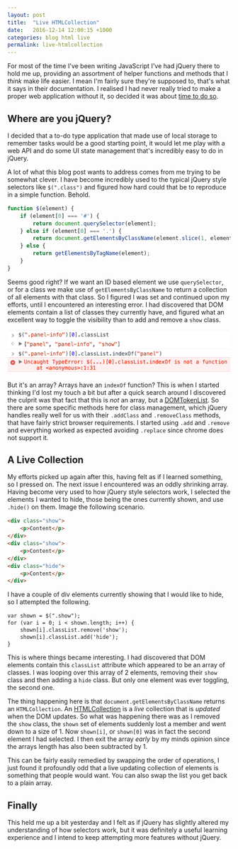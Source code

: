 ```yaml
---
layout: post
title:  "Live HTMLCollection"
date:   2016-12-14 12:00:15 +1000
categories: blog html live
permalink: live-htmlcollection
---
```

For most of the time I've been writing JavaScript I've had jQuery there to hold me up, providing an assortment of helper functions and methods that I _think_ make life easier. I mean I'm fairly sure they're supposed to, that's what it says in their documentation. I realised I had never really tried to make a proper web application without it, so decided it was about [time to do so](https://dayvidwhy.github.io/local-to-do/).

## Where are you jQuery?
I decided that a to-do type application that made use of local storage to remember tasks would be a good starting point, it would let me play with a web API and do some UI state management that's incredibly easy to do in jQuery. 

A lot of what this blog post wants to address comes from me trying to be somewhat clever. I have become incredibly used to the typical jQuery style selectors like `$(".class")` and figured how hard could that be to reproduce in a simple function. Behold.

```js
function $(element) {
    if (element[0] === '#') {
        return document.querySelector(element);
    } else if (element[0] === '.') {
        return document.getElementsByClassName(element.slice(1, element.length));
    } else {
        return getElementsByTagName(element);
    }
}
```

Seems good right? If we want an ID based element we use `querySelector`, or for a class we make use of `getElementsByClassName` to return a collection of all elements with that class. So I figured I was set and continued upon my efforts, until I encountered an interesting error. I had discovered that DOM elements contain a list of classes they currently have, and figured what an excellent way to toggle the visibility than to add and remove a `show` class.

![Error from indexOf](images/htmlcollection/error.png "Error from indexOf")

But it's an array? Arrays have an `indexOf` function? This is when I started thinking I'd lost my touch a bit but after a quick search around I discovered the culprit was that fact that this is _not_ an array, but a [DOMTokenList](https://developer.mozilla.org/en/docs/Web/API/DOMTokenList). So there are some specific methods here for class management, which jQuery handles really well for us with their `.addClass` and `.removeClass` methods, that have fairly strict browser requirements. I started using `.add` and `.remove` and everything worked as expected avoiding `.replace` since chrome does not support it.

## A Live Collection
My efforts picked up again after this, having felt as if I learned something, so I pressed on. The next issue I encountered was an oddly shrinking array. Having become very used to how jQuery style selectors work, I selected the elements I wanted to hide, those being the ones currently shown, and use `.hide()` on them. Image the following scenario.

```html
<div class="show">
    <p>Content</p>
</div>
<div class="show">
    <p>Content</p>
</div>
<div class="hide">
    <p>Content</p>
</div>
```

I have a couple of div elements currently showing that I would like to hide, so I attempted the following.

```
var shown = $(".show");
for (var i = 0; i < shown.length; i++) {
    shown[i].classList.remove('show');
    shown[i].classList.add('hide');
}
```

This is where things became interesting. I had discovered that DOM elements contain this `classList` attribute which appeared to be an array of classes. I was looping over this array of  2 elements, removing their `show` class and then adding a `hide` class. But only one element was ever toggling, the second one. 

The thing happening here is that `document.getElementsByClassName` returns an `HTMLCollection`. An [HTMLCollection](https://developer.mozilla.org/en/docs/Web/API/HTMLCollection) is a _live_ collection that is _updated_ when the DOM updates. So what was happening there was as I removed the `show` class, the `shown` set of elements suddenly lost a member and went down to a size of 1. Now `shown[i]`, or `shown[0]` was in fact the second element I had selected. I then exit the array _early_ by my minds opinion since the arrays length has also been subtracted by 1.

This can be fairly easily remedied by swapping the order of operations, I just found it profoundly odd that a live updating collection of elements is something that people would want. You can also swap the list you get back to a plain array.

## Finally
This held me up a bit yesterday and I felt as if jQuery has slightly altered my understanding of how selectors work, but it was definitely a useful learning experience and I intend to keep attempting more features without jQuery.